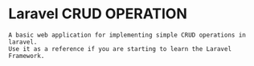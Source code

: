 # Laravel CRUD OPERATION
    A basic web application for implementing simple CRUD operations in laravel.
    Use it as a reference if you are starting to learn the Laravel Framework.

